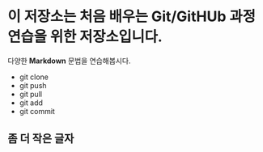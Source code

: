 # 이 저장소는 처음 배우는 Git/GitHUb 과정 연습을 위한 저장소입니다.
다양한 **Markdown** 문법을 연습해봅시다.
- git clone
- git push
- git pull
- git add
- git commit

## 좀 더 작은 글자
